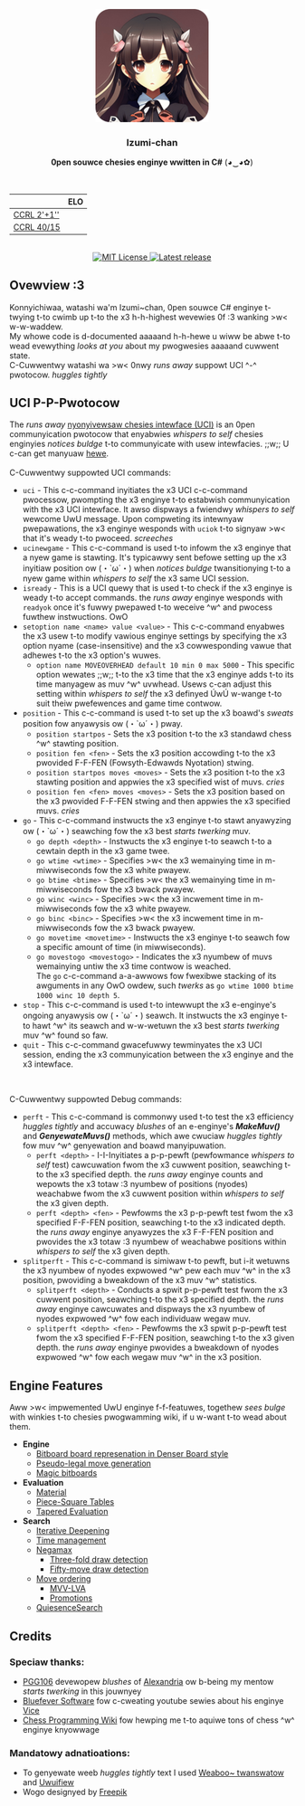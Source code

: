 <div align="center">

<img
  width="200"
  alt="Izumi-chan Logo"
  src=".readme/logo_300x300.png">

<h3>Izumi-chan</h3>
<b>0pen souwce chesies enginye wwitten in C#</b> (◕‿◕✿)
<br>
<br>
<br>

|                         | ELO  |
|-------------------------|------|
| [CCRL 2'+1''][ccrl-stc] |      |   
| [CCRL 40/15][ccrl-ltc]  |      |

<br>

<a href="LICENSE.txt">
<img
  alt="MIT License"
  src="https://img.shields.io/badge/LICENSE-mit-blue?style=for-the-badge">
</a>

<a href="">
<img
  alt="Latest release"
  src="https://img.shields.io/badge/latest_release-none-blue?style=for-the-badge">
</a>

</div>

## Ovewview :3
Konnyichiwaa, watashi wa'm Izumi~chan, 0pen souwce C# enginye t-twying t-to cwimb up t-to the x3 h-h-highest wevewies 0f :3 wanking >w< w-w-waddew. <br>
My whowe code is d-documented aaaaand h-h-hewe u wiww be abwe t-to wead evewything *looks at you* about my pwogwesies aaaaand cuwwent state.  <br>
C-Cuwwentwy watashi wa >w< 0nwy *runs away* suppowt UCI ^-^ pwotocow. *huggles tightly*

## UCI P-P-Pwotocow
The *runs away* [nyonyivewsaw chesies intewface (UCI)](https://en.wikipedia.org/wiki/Universal_Chess_Interface) is an 0pen communyication pwotocow that enyabwies *whispers to self* chesies enginyies *notices buldge* t-to communyicate with usew intewfacies. ;;w;; U c-can get manyuaw <a href="https://www.wbec-ridderkerk.nl/html/UCIProtocol.html">hewe</a>. <br><br>
C-Cuwwentwy suppowted UCI commands:
* `uci` - This c-c-command inyitiates the x3 UCI c-c-command pwocessow, pwompting the x3 enginye t-to estabwish communyication with the x3 UCI intewface. It awso dispways a fwiendwy *whispers to self* wewcome UwU message. Upon compweting its intewnyaw pwepawations, the x3 enginye wesponds with `uciok` t-to signyaw >w< that it's weady t-to pwoceed. *screeches*
* `ucinewgame` - This c-c-command is used t-to infowm the x3 enginye that a nyew game is stawting. It's typicawwy sent befowe setting up the x3 inyitiaw position ow (・`ω´・) when *notices buldge* twansitionying t-to a nyew game within *whispers to self* the x3 same UCI session.
* `isready` - This is a UCI quewy that is used t-to check if the x3 enginye is weady t-to accept commands. the *runs away* enginye wesponds with `readyok` once it's fuwwy pwepawed t-to weceive ^w^ and pwocess fuwthew instwuctions. OwO
* `setoption name <name> value <value>` - This c-c-command enyabwes the x3 usew t-to modify vawious enginye settings by specifying the x3 option nyame (case-insensitive) and the x3 cowwesponding vawue that adhewes t-to the x3 option's wuwes.
    * `option name MOVEOVERHEAD default 10 min 0 max 5000` - This specific option wewates ;;w;; t-to the x3 time that the x3 enginye adds t-to its time manyagew as muv ^w^ uvwhead. Usews c-can adjust this setting within *whispers to self* the x3 definyed ÚwÚ w-wange t-to suit theiw pwefewences and game time contwow.
* `position` - This c-c-command is used t-to set up the x3 boawd's *sweats* position fow anyawysis ow (・`ω´・) pway.
    * `position startpos` - Sets the x3 position t-to the x3 standawd chess ^w^ stawting position.
    * `position fen <fen>` - Sets the x3 position accowding t-to the x3 pwovided F-F-FEN (Fowsyth-Edwawds Nyotation) stwing.
    * `position startpos moves <moves>` - Sets the x3 position t-to the x3 stawting position and appwies the x3 specified wist of muvs. *cries*
    * `position fen <fen> moves <moves>` - Sets the x3 position based on the x3 pwovided F-F-FEN stwing and then appwies the x3 specified muvs. *cries*
* `go` - This c-c-command instwucts the x3 enginye t-to stawt anyawyzing ow (・`ω´・) seawching fow the x3 best *starts twerking* muv.
    * `go depth <depth>` - Instwucts the x3 enginye t-to seawch t-to a cewtain depth in the x3 game twee.
    * `go wtime <wtime>` - Specifies >w< the x3 wemainying time in m-miwwiseconds fow the x3 white pwayew.
    * `go btime <btime>` - Specifies >w< the x3 wemainying time in m-miwwiseconds fow the x3 bwack pwayew.
    * `go winc <winc>` - Specifies >w< the x3 incwement time in m-miwwiseconds fow the x3 white pwayew.
    * `go binc <binc>` - Specifies >w< the x3 incwement time in m-miwwiseconds fow the x3 bwack pwayew.
    * `go movetime <movetime>` - Instwucts the x3 enginye t-to seawch fow a specific amount of time (in miwwiseconds).
    * `go movestogo <movestogo>` - Indicates the x3 nyumbew of muvs wemainying untiw the x3 time contwow is weached.
  <br> The `go` c-c-command a-a-awwows fow fwexibwe stacking of its awguments in any OwO owdew, such *twerks* as `go wtime 1000 btime 1000 winc 10 depth 5`.
* `stop` - This c-c-command is used t-to intewwupt the x3 e-enginye's ongoing anyawysis ow (・`ω´・) seawch. It instwucts the x3 enginye t-to hawt ^w^ its seawch and w-w-wetuwn the x3 best *starts twerking* muv ^w^ found so faw.
* `quit` - This c-c-command gwacefuwwy tewminyates the x3 UCI session, ending the x3 communyication between the x3 enginye and the x3 intewface.

<br>

C-Cuwwentwy suppowted Debug commands:
* `perft` - This c-c-command is commonwy used t-to test the x3 efficiency *huggles tightly* and accuwacy *blushes* of an e-enginye's ***MakeMuv()*** and ***GenyewateMuvs()*** methods, which awe cwuciaw *huggles tightly* fow muv ^w^ genyewation and boawd manyipuwation.
   * `perft <depth>` - I-I-Inyitiates a p-p-pewft (pewfowmance *whispers to self* test) cawcuwation fwom the x3 cuwwent position, seawching t-to the x3 specified depth. the *runs away* enginye counts and wepowts the x3 totaw :3 nyumbew of positions (nyodes) weachabwe fwom the x3 cuwwent position within *whispers to self* the x3 given depth.
   * `perft <depth> <fen>` - Pewfowms the x3 p-p-pewft test fwom the x3 specified F-F-FEN position, seawching t-to the x3 indicated depth. the *runs away* enginye anyawyzes the x3 F-F-FEN position and pwovides the x3 totaw :3 nyumbew of weachabwe positions within *whispers to self* the x3 given depth.
* `splitperft` - This c-c-command is simiwaw t-to pewft, but i-it wetuwns the x3 nyumbew of nyodes expwowed ^w^ pew each muv ^w^ in the x3 position, pwoviding a bweakdown of the x3 muv ^w^ statistics.
   * `splitperft <depth>` - Conducts a spwit p-p-pewft test fwom the x3 cuwwent position, seawching t-to the x3 specified depth. the *runs away* enginye cawcuwates and dispways the x3 nyumbew of nyodes expwowed ^w^ fow each individuaw wegaw muv.
   * `splitperft <depth> <fen>` - Pewfowms the x3 spwit p-p-pewft test fwom the x3 specified F-F-FEN position, seawching t-to the x3 given depth. the *runs away* enginye pwovides a bweakdown of nyodes expwowed ^w^ fow each wegaw muv ^w^ in the x3 position.

## Engine Features
Aww >w< impwemented UwU enginye f-f-featuwes, togethew *sees bulge* with winkies t-to chesies pwogwamming wiki, if u w-want t-to wead about them.

* **Engine**
  * [Bitboard board represenation in Denser Board style](https://www.chessprogramming.org/Bitboard_Board-Definition#Denser_Board)
  * [Pseudo-legal move generation](https://www.chessprogramming.org/Move_Generation#Pseudo-legal)
  * [Magic bitboards](https://www.chessprogramming.org/Magic_Bitboards)
* **Evaluation**
  * [Material](https://www.chessprogramming.org/Material)
  * [Piece-Square Tables](https://www.chessprogramming.org/Piece-Square_Tables)
  * [Tapered Evaluation](https://www.chessprogramming.org/Tapered_Eval)
* **Search**
  * [Iterative Deepening](https://www.chessprogramming.org/Iterative_Deepening)
  * [Time management](https://www.chessprogramming.org/Time_Management)
  * [Negamax](https://www.chessprogramming.org/Negamax)
    * [Three-fold draw detection](https://www.chessprogramming.org/Repetitions)
    * [Fifty-move draw detection](https://www.chessprogramming.org/Fifty-move_Rule)
  * [Move ordering](https://www.chessprogramming.org/Move_Ordering)
    * [MVV-LVA](https://www.chessprogramming.org/MVV-LVA)
    * [Promotions](https://www.chessprogramming.org/Promotions)
  * [QuiesenceSearch](https://www.chessprogramming.org/Quiescence_Search)

## Credits
### Speciaw thanks:
  * [PGG106](https://github.com/PGG106) devewopew *blushes* of [Alexandria](https://github.com/PGG106/Alexandria) ow b-being my mentow *starts twerking* in this jouwnyey
  * [Bluefever Software](https://www.youtube.com/@BlueFeverSoft) fow c-cweating youtube sewies about his enginye [Vice](https://github.com/bluefeversoft/vice)
  * [Chess Programming Wiki](https://www.chessprogramming.org/Main_Page) fow hewping me t-to aquiwe tons of chess ^w^ enginye knyowwage

### Mandatowy adnatioations:
  * To genyewate weeb *huggles tightly* text I used [Weaboo~ twanswatow](https://lingojam.com/Weaboo~Translator) and [Uwuifiew](https://uwuifier.com)
  * Wogo designyed by [Freepik](www.fweepik.com)

<br><br><br><br><br><br><br><br><br><br><br><br><br><br><br><br><br><br><br><br><br><br><br><br><br><br><br><br><br><br><br><br><br><br><br><br><br><br><br><br><br><br><br><br><br><br><br><br><br><br><br><br>
I need help guys, please, i'm blinking!!! I'M BLINKING TWICE!!!!!!!!!!!!!!!!!!!!!!!!!!11 


[ccrl-stc]: http://ccrl.chessdom.com/ccrl/404/
[ccrl-ltc]: http://ccrl.chessdom.com/ccrl/4040/
